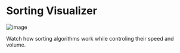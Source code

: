 # Sorting Visualizer

![image](https://user-images.githubusercontent.com/66650721/148383730-923c8029-5a48-461d-8456-84250dd06717.png)


Watch how sorting algorithms work while controling their speed and volume.
